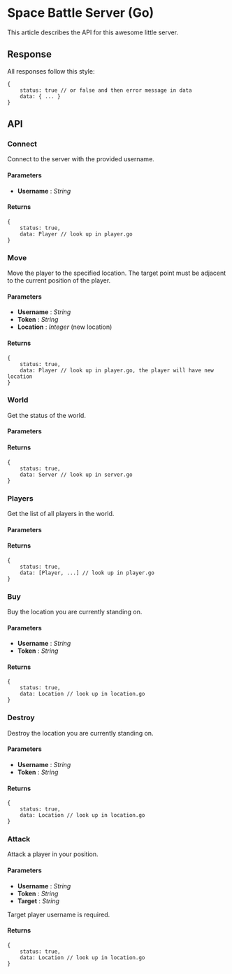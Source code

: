 # Space Battle Server (Go)

This article describes the API for this awesome little server.

## Response
All responses follow this style: 
````
{
    status: true // or false and then error message in data
    data: { ... }
}
````

## API

### Connect
Connect to the server with the provided username.

#### Parameters
* **Username** : _String_

#### Returns
````
{
    status: true,
    data: Player // look up in player.go
}
````

### Move
Move the player to the specified location. The target point must be adjacent
to the current position of the player.

#### Parameters
* **Username** : _String_
* **Token** : _String_
* **Location** : _Integer_ (new location)

#### Returns
````
{
    status: true,
    data: Player // look up in player.go, the player will have new location
}
````

### World
Get the status of the world.

#### Parameters

#### Returns
````
{
    status: true,
    data: Server // look up in server.go
}
````

### Players
Get the list of all players in the world.

#### Parameters

#### Returns
````
{
    status: true,
    data: [Player, ...] // look up in player.go
}
````

### Buy
Buy the location you are currently standing on.

#### Parameters
* **Username** : _String_
* **Token** : _String_

#### Returns
````
{
    status: true,
    data: Location // look up in location.go
}
````

### Destroy
Destroy the location you are currently standing on.

#### Parameters
* **Username** : _String_
* **Token** : _String_

#### Returns
````
{
    status: true,
    data: Location // look up in location.go
}
````

### Attack
Attack a player in your position.

#### Parameters
* **Username** : _String_
* **Token** : _String_
* **Target** : _String_

Target player username is required.

#### Returns
````
{
    status: true,
    data: Location // look up in location.go
}
````